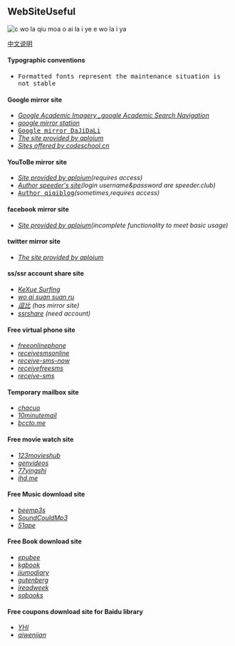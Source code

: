 WebSiteUseful
---
<img src="https://img.shields.io/badge/build-to be continued-red.svg" title="c wo la qiu moa o ai la i ye e wo la i ya">

[中文说明](https://github.com/loremwalker/WebSiteUseful/wiki/WebSiteUseful%E4%B8%AD%E6%96%87%E8%AF%B4%E6%98%8E)
#### Typographic conventions
 * <samp>Formatted fonts represent the maintenance situation is not stable</samp>
#### Google mirror site 
 * <i>[Google Academic Imagery _google Academic Search Navigation](http://ac.scmor.com/)</i>
 * <i>[google mirror station](https://google.jiongjun.cc/)</i>
 * <samp>[Google mirror DaJiDaLi](https://guge.db233.ml/)</samp>
 * <i>[The site provided by aploium](https://g.zmirrordemo.com)</i>
 * <i>[Sites offered by codeschool.cn](https://www.gotype.tk/)</i>
#### YouToBe mirror site
* <i>[Site provided by aploium](https://ytb-pc.zmirrordemo.com/)(requires access)</i>
* <i>[Author speeder's site](https://youtube.speeder.cf/)(login username&password are speeder.club)</i>
* <samp>[Author qiqiblog](http://wall.qiqiblog.cn/)</samp><i>(sometimes,requires access)</i>
#### facebook mirror site
* <i>[Site provided by aploium](https://fb.zmirrordemo.com)(incomplete functionality to meet basic usage)</i>
#### twitter mirror site
* <i>[The site provided by aploium](https://t-pc.zmirrordemo.com/)</i>
#### ss/ssr account share site
* <i>[KeXue Surfing](http://i.wuw.red) </i>
* <i>[wo ai suan suan ru](http://www.ssr.blue/)</i>
* <i>[逗比](https://doub.io) (has mirror site)</i>
* <i>[ssrshare](https://www.ssrshare.com) (need account)</i>

#### Free virtual phone site
* <i>[freeonlinephone](https://www.freeonlinephone.org/)</i>
* <i>[receivesmsonline](https://www.receivesmsonline.net/)</i>
* <i>[receive-sms-now](http://receive-sms-now.com/)</i>
* <i>[receivefreesms](http://receivefreesms.com)</i>
* <i>[receive-sms](http://www.receive-sms.com)</i>
#### Temporary mailbox site
* <i>[chacuo](http://24mail.chacuo.net/)</i>
* <i>[10minutemail](https://10minutemail.org/)</i>
* <i>[bccto.me](http://www.bccto.me)</i>
#### Free movie watch site
* <i>[123movieshub](https://123movieshub.to/)</i>
* <i>[genvideos](https://genvideos.org/)</i>
* <i>[77yingshi](http://www.77yingshi.top/)</i>
* <i>[ihd.me](http://ihd.me/)</i>
#### Free Music download site
* <i>[beemp3s](http://beemp3s.org/)</i>
* <i>[SoundCouldMp3](https://soundcloudmp3.org/zh)</i>
* <i>[51ape](http://www.51ape.com/)</i>
#### Free Book download site
* <i>[epubee](http://cn.epubee.com/books/)</i>
* <i>[kgbook](https://kgbook.com/)</i>
* <i>[jiumodiary](https://www.jiumodiary.com/)</i>
* <i>[gutenberg](http://www.gutenberg.org/)</i>
* <i>[ireadweek](http://ireadweek.com/index.php)</i>
* <i>[sobooks](https://sobooks.cc/)</i>
#### Free coupons download site for Baidu library 
* <i>[YHI](https://shui.azurewebsites.net/bdwk/)</i>
* <i>[aiwenjian](http://aiwenjian.com/)</i>

